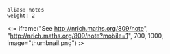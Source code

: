 ````
alias: notes
weight: 2
````

<:= iframe("See http://nrich.maths.org/809/note", "http://nrich.maths.org/809/note?mobile=1", 700, 1000, image="thumbnail.png") :>